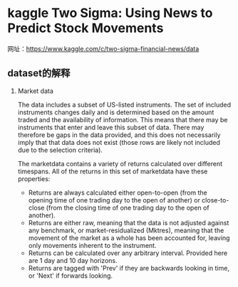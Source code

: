 # kaggle Two Sigma: Using News to Predict Stock Movements

网址：https://www.kaggle.com/c/two-sigma-financial-news/data







## dataset的解释
1. Market data

    The data includes a subset of US-listed instruments. The set of included instruments changes daily and is determined based on the amount traded and the availability of information. This means that there may be instruments that enter and leave this subset of data. There may therefore be gaps in the data provided, and this does not necessarily imply that that data does not exist (those rows are likely not included due to the selection criteria).
    
    The marketdata contains a variety of returns calculated over different timespans. All of the returns in this set of marketdata have these properties:

   - Returns are always calculated either open-to-open (from the opening time of one trading day to the open of another) or close-to-close (from the closing time of one trading day to the open of another).
   - Returns are either raw, meaning that the data is not adjusted against any benchmark, or market-residualized (Mktres), meaning that the movement of the market as a whole has been accounted for, leaving only movements inherent to the instrument.
   - Returns can be calculated over any arbitrary interval. Provided here are 1 day and 10 day horizons.
   - Returns are tagged with 'Prev' if they are backwards looking in time, or 'Next' if forwards looking.


